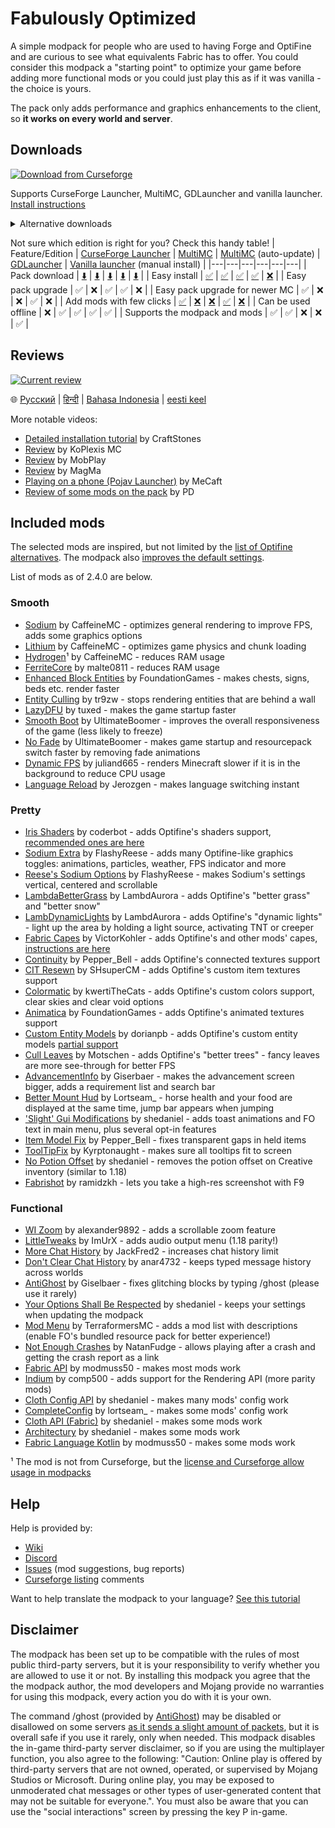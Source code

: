 # Fabulously Optimized

A simple modpack for people who are used to having Forge and OptiFine and are curious to see what equivalents Fabric has to offer. You could consider this modpack a "starting point" to optimize your game before adding more functional mods or you could just play this as if it was vanilla - the choice is yours. 

The pack only adds performance and graphics enhancements to the client, so **it works on every world and server**.

## Downloads

[![Download from Curseforge](https://cf.way2muchnoise.eu/full_fabulously-optimized_downloads%20on%20Curseforge.svg?badge_style=for_the_badge)](https://www.curseforge.com/minecraft/modpacks/fabulously-optimized/files) 

Supports CurseForge Launcher, MultiMC, GDLauncher and vanilla launcher. [Install instructions](https://github.com/Madis0/fabulously-optimized/wiki/Install-instructions)

<details>
  <summary>Alternative downloads</summary>

_These downloads do not yet support the modpack or the mods :(_

* [Auto-updating](https://github.com/Madis0/fabulously-optimized/wiki/Auto-updating-MultiMC-pack) MultiMC pack: [1.16.5](https://github.com/Fabulously-Optimized/fabulously-optimized/releases/download/v1.10.0/Fabulously.Optimized.MC.1.16.5.auto-update.zip) | [1.17.1](https://github.com/Fabulously-Optimized/fabulously-optimized/releases/download/v2.4.0/Fabulously.Optimized.MC.1.17.1.auto-update.zip) 
*  ̶V̶a̶n̶i̶l̶l̶a̶ ̶i̶n̶s̶t̶a̶l̶l̶e̶r̶ [(planned)](https://github.com/Madis0/fabulously-optimized/issues/110)
*  ̶M̶o̶d̶r̶i̶n̶t̶h̶ [(planned)](https://github.com/Madis0/fabulously-optimized/issues/63)
* [GitHub releases](https://github.com/Fabulously-Optimized/fabulously-optimized/releases)

</details>
  


Not sure which edition is right for you? Check this handy table!
| Feature/Edition | [CurseForge Launcher](https://download.curseforge.com) | [MultiMC](https://multimc.org) | [MultiMC](https://multimc.org) (auto-update) | [GDLauncher](https://gdevs.io) | [Vanilla launcher](https://www.minecraft.net/en-us/download) (manual install) |
|---|---|---|---|---|---|
| Pack download | [⬇️](https://www.curseforge.com/minecraft/modpacks/fabulously-optimized/files) | [⬇️](https://www.curseforge.com/minecraft/modpacks/fabulously-optimized/files) | [⬇️](https://github.com/Madis0/fabulously-optimized#downloads) | [⬇️](https://www.curseforge.com/minecraft/modpacks/fabulously-optimized/files) | [⬇️](https://github.com/Madis0/fabulously-optimized/wiki/Install-instructions#minecraft-launcher-the-vanilla-or-any-other-launcher) |
| Easy install | [✅](https://github.com/Madis0/fabulously-optimized/wiki/Install-instructions#curseforge-launcher) | [✅](https://github.com/Madis0/fabulously-optimized/wiki/Install-instructions#multimc) | [✅](https://github.com/Madis0/fabulously-optimized/wiki/Install-instructions#multimc-auto-update) | [✅](https://github.com/Madis0/fabulously-optimized/wiki/Install-instructions#gdlauncher) | [❌](https://github.com/Madis0/fabulously-optimized/wiki/Install-instructions#minecraft-launcher-the-vanilla-or-any-other-launcher) |
| Easy pack upgrade | ✅ | ❌ | ✅ | ✅ | ❌ |
| Easy pack upgrade for newer MC | ✅ | ❌ | ❌ | ✅ | ❌ |
| Add mods with few clicks | [✅](https://github.com/Madis0/fabulously-optimized/wiki/Adding-more-mods#curseforge-launcher-minecraft-117xfo-2xx) | [❌](https://github.com/Madis0/fabulously-optimized/wiki/Adding-more-mods#multimc) | [❌](https://github.com/Madis0/fabulously-optimized/wiki/Adding-more-mods#multimc) | [✅](https://github.com/Madis0/fabulously-optimized/wiki/Adding-more-mods#gdlauncher) | [❌](https://github.com/Madis0/fabulously-optimized/wiki/Adding-more-mods#minecraft-launcher-vanilla) |
| Can be used offline | ❌ | ✅ | ✅ | ✅ | ✅ |
| Supports the modpack and mods | ✅ | ✅ | ❌ | ❌ | ✅ |

## Reviews

[![Current review](https://img.youtube.com/vi/bb8G9X5Q_4I/maxresdefault.jpg)](https://www.youtube.com/watch?v=bb8G9X5Q_4I)

🌐 [Русский](https://www.youtube.com/watch?v=3Oylcgt1nyw) | [हिन्दी](https://www.youtube.com/watch?v=K90gsbmhf3w) | [Bahasa Indonesia](https://www.youtube.com/watch?v=47s_sEqNikc) | [eesti keel](https://www.youtube.com/watch?v=z0jKe8XgdP0)

More notable videos:
* [Detailed installation tutorial](https://www.youtube.com/watch?v=9HXXyfzUy6Q) by CraftStones
* [Review](https://www.youtube.com/watch?v=crtB5DnZ3a8) by KoPlexis MC
* [Review](https://www.youtube.com/watch?v=XR0zJL9blpE) by MobPlay
* [Review](https://www.youtube.com/watch?v=990XcePXGh0) by MagMa
* [Playing on a phone (Pojav Launcher)](https://www.youtube.com/watch?v=mP5AoxqCKos) by MeCaft
* [Review of some mods on the pack](https://www.youtube.com/watch?v=8OBkqn4Z4ek) by PD

## Included mods

The selected mods are inspired, but not limited by the [list of Optifine alternatives](https://gist.github.com/LambdAurora/1f6a4a99af374ce500f250c6b42e8754). The modpack also [improves the default settings](https://github.com/Madis0/fabulously-optimized/wiki/Changed-options).

List of mods as of 2.4.0 are below.

### Smooth
* [Sodium](https://www.curseforge.com/minecraft/mc-mods/sodium) by CaffeineMC - optimizes general rendering to improve FPS, adds some graphics options
* [Lithium](https://www.curseforge.com/minecraft/mc-mods/lithium) by CaffeineMC - optimizes game physics and chunk loading
* [Hydrogen](https://modrinth.com/mod/hydrogen)¹ by CaffeineMC - reduces RAM usage
* [FerriteCore](https://www.curseforge.com/minecraft/mc-mods/ferritecore-fabric) by malte0811 - reduces RAM usage
* [Enhanced Block Entities](https://www.curseforge.com/minecraft/mc-mods/enhanced-block-entities) by FoundationGames - makes chests, signs, beds etc. render faster
* [Entity Culling](https://www.curseforge.com/minecraft/mc-mods/entityculling) by tr9zw - stops rendering entities that are behind a wall
* [LazyDFU](https://www.curseforge.com/minecraft/mc-mods/lazydfu) by tuxed - makes the game startup faster
* [Smooth Boot](https://www.curseforge.com/minecraft/mc-mods/smooth-boot) by UltimateBoomer - improves the overall responsiveness of the game (less likely to freeze)
* [No Fade](https://www.curseforge.com/minecraft/mc-mods/no-fade) by UltimateBoomer - makes game startup and resourcepack switch faster by removing fade animations
* [Dynamic FPS](https://www.curseforge.com/minecraft/mc-mods/dynamic-fps) by juliand665 - renders Minecraft slower if it is in the background to reduce CPU usage
* [Language Reload](https://www.curseforge.com/minecraft/mc-mods/language-reload) by Jerozgen - makes language switching instant

### Pretty
* [Iris Shaders](https://www.curseforge.com/minecraft/mc-mods/irisshaders) by coderbot - adds Optifine's shaders support, [recommended ones are here](https://github.com/IrisShaders/Iris#what-shader-packs-can-i-use-right-now)
* [Sodium Extra](https://www.curseforge.com/minecraft/mc-mods/sodium-extra) by FlashyReese - adds many Optifine-like graphics toggles: animations, particles, weather, FPS indicator and more
* [Reese's Sodium Options](https://www.curseforge.com/minecraft/mc-mods/reeses-sodium-options) by FlashyReese - makes Sodium's settings vertical, centered and scrollable
* [LambdaBetterGrass](https://www.curseforge.com/minecraft/mc-mods/lambdabettergrass) by LambdAurora - adds Optifine's "better grass" and "better snow"
* [LambDynamicLights](https://www.curseforge.com/minecraft/mc-mods/lambdynamiclights) by LambdAurora - adds Optifine's "dynamic lights" - light up the area by holding a light source, activating TNT or creeper
* [Fabric Capes](https://www.curseforge.com/minecraft/mc-mods/capes) by VictorKohler - adds Optifine's and other mods' capes, [instructions are here](https://github.com/Madis0/fabulously-optimized/wiki/Free-cape)
* [Continuity](https://www.curseforge.com/minecraft/mc-mods/continuity) by Pepper_Bell - adds Optifine's connected textures support
* [CIT Resewn](https://www.curseforge.com/minecraft/mc-mods/cit-resewn) by SHsuperCM - adds Optifine's custom item textures support
* [Colormatic](https://www.curseforge.com/minecraft/mc-mods/colormatic) by kwertiTheCats - adds Optifine's custom colors support, clear skies and clear void options
* [Animatica](https://www.curseforge.com/minecraft/mc-mods/animatica) by FoundationGames - adds Optifine's animated textures support
* [Custom Entity Models](https://www.curseforge.com/minecraft/mc-mods/custom-entity-models-cem) by dorianpb - adds Optifine's custom entity models [partial support](https://www.curseforge.com/minecraft/mc-mods/custom-entity-models-cem)
* [Cull Leaves](https://www.curseforge.com/minecraft/mc-mods/cull-leaves) by Motschen - adds Optifine's "better trees" - fancy leaves are more see-through for better FPS
* [AdvancementInfo](https://www.curseforge.com/minecraft/mc-mods/advancementinfo) by Giserbaer - makes the advancement screen bigger, adds a requirement list and search bar
* [Better Mount Hud](https://www.curseforge.com/minecraft/mc-mods/better-mount-hud) by Lortseam_ - horse health and your food are displayed at the same time, jump bar appears when jumping
* ['Slight' Gui Modifications](https://www.curseforge.com/minecraft/mc-mods/slight-gui-modifications) by shedaniel - adds toast animations and FO text in main menu, plus several opt-in features
* [Item Model Fix](https://www.curseforge.com/minecraft/mc-mods/item-model-fix) by Pepper_Bell - fixes transparent gaps in held items
* [ToolTipFix](https://www.curseforge.com/minecraft/mc-mods/tooltipfix) by Kyrptonaught - makes sure all tooltips fit to screen
* [No Potion Offset](https://www.curseforge.com/minecraft/mc-mods/no-potion-offset) by shedaniel - removes the potion offset on Creative inventory (similar to 1.18)
* [Fabrishot](https://www.curseforge.com/minecraft/mc-mods/fabrishot) by ramidzkh - lets you take a high-res screenshot with F9

### Functional
* [WI Zoom](https://www.curseforge.com/minecraft/mc-mods/wi-zoom) by alexander9892 - adds a scrollable zoom feature
* [LittleTweaks](https://www.curseforge.com/minecraft/mc-mods/littletweaks) by ImUrX - adds audio output menu (1.18 parity!)
* [More Chat History](https://www.curseforge.com/minecraft/mc-mods/more-chat-history) by JackFred2 - increases chat history limit
* [Don't Clear Chat History](https://www.curseforge.com/minecraft/mc-mods/dont-clear-chat-history) by anar4732 - keeps typed message history across worlds
* [AntiGhost](https://www.curseforge.com/minecraft/mc-mods/antighost) by Giselbaer - fixes glitching blocks by typing /ghost (please use it rarely)
* [Your Options Shall Be Respected](https://www.curseforge.com/minecraft/mc-mods/yosbr) by shedaniel - keeps your settings when updating the modpack
* [Mod Menu](https://www.curseforge.com/minecraft/mc-mods/modmenu) by TerraformersMC - adds a mod list with descriptions (enable FO's bundled resource pack for better experience!)
* [Not Enough Crashes](https://www.curseforge.com/minecraft/mc-mods/not-enough-crashes) by NatanFudge - allows playing after a crash and getting the crash report as a link
* [Fabric API](https://www.curseforge.com/minecraft/mc-mods/fabric-api) by modmuss50 - makes most mods work
* [Indium](https://www.curseforge.com/minecraft/mc-mods/indium) by comp500 - adds support for the Rendering API (more parity mods)
* [Cloth Config API](https://www.curseforge.com/minecraft/mc-mods/cloth-config) by shedaniel - makes many mods' config work
* [CompleteConfig](https://www.curseforge.com/minecraft/mc-mods/completeconfig) by lortseam_ - makes some mods' config work
* [Cloth API (Fabric)](https://www.curseforge.com/minecraft/mc-mods/cloth-api) by shedaniel - makes some mods work
* [Architectury](https://www.curseforge.com/minecraft/mc-mods/architectury-fabric) by shedaniel - makes some mods work
* [Fabric Language Kotlin](https://www.curseforge.com/minecraft/mc-mods/fabric-language-kotlin) by modmuss50 - makes some mods work

¹ The mod is not from Curseforge, but the [license and Curseforge allow usage in modpacks](https://support.overwolf.com/en/support/solutions/articles/9000197913-non-curseforge-mods)

## Help

Help is provided by:

* [Wiki](https://github.com/Madis0/fabulously-optimized/wiki)
* [Discord](https://discord.gg/yxaXtaQqdB)
* [Issues](https://github.com/Madis0/fabulously-optimized/issues) (mod suggestions, bug reports)
* [Curseforge listing](https://www.curseforge.com/minecraft/modpacks/fabulously-optimized) comments

Want to help translate the modpack to your language? [See this tutorial](https://github.com/Madis0/fabulously-optimized/wiki/Language-support)

## Disclaimer

The modpack has been set up to be compatible with the rules of most public third-party servers, but it is your responsibility to verify whether you are allowed to use it or not. By installing this modpack you agree that the the modpack author, the mod developers and Mojang provide no warranties for using this modpack, every action you do with it is your own. 

The command /ghost (provided by [AntiGhost](https://www.curseforge.com/minecraft/mc-mods/antighost)) may be disabled or disallowed on some servers [as it sends a slight amount of packets](https://www.curseforge.com/minecraft/mc-mods/antighost?comment=103), but it is overall safe if you use it rarely, only when needed.
This modpack disables the in-game third-party server disclaimer, so if you are using the multiplayer function, you also agree to the following: "Caution: Online play is offered by third-party servers that are not owned, operated, or supervised by Mojang Studios or Microsoft. During online play, you may be exposed to unmoderated chat messages or other types of user-generated content that may not be suitable for everyone.". You must also be aware that you can use the "social interactions" screen by pressing the key P in-game.
